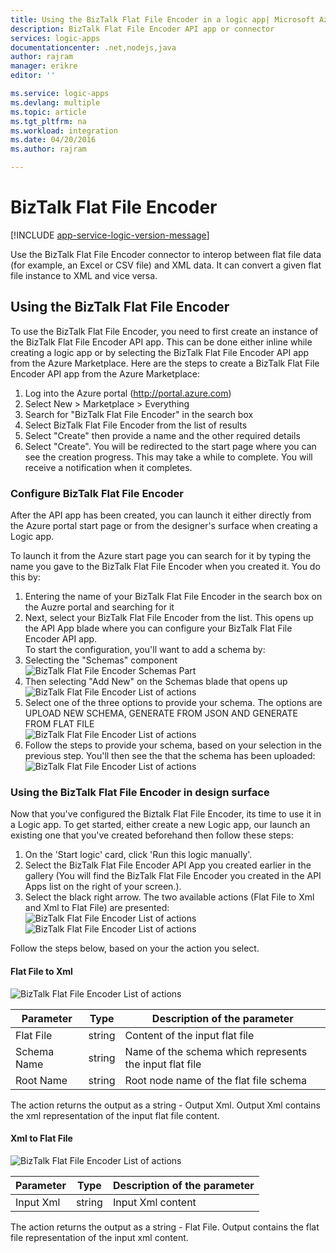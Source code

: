 ```yaml
---
title: Using the BizTalk Flat File Encoder in a logic app| Microsoft Azure
description: BizTalk Flat File Encoder API app or connector
services: logic-apps
documentationcenter: .net,nodejs,java
author: rajram
manager: erikre
editor: ''

ms.service: logic-apps
ms.devlang: multiple
ms.topic: article
ms.tgt_pltfrm: na
ms.workload: integration
ms.date: 04/20/2016
ms.author: rajram

---
```

# BizTalk Flat File Encoder
[!INCLUDE [app-service-logic-version-message](../../includes/app-service-logic-version-message.md)]

Use the BizTalk Flat File Encoder connector to interop between flat file data (for example, an Excel or CSV file) and XML data. It can convert a given flat file instance to XML and vice versa.

## Using the BizTalk Flat File Encoder
To use the BizTalk Flat File Encoder, you need to first create an instance of the BizTalk Flat File Encoder API app. This can be done either inline while creating a logic app or by selecting the BizTalk Flat File Encoder API app from the Azure Marketplace. Here are the steps to create a BizTalk Flat File Encoder API app from the Azure Marketplace:  

1. Log into the Azure portal (http://portal.azure.com)  
2. Select New > Marketplace > Everything  
3. Search for "BizTalk Flat File Encoder" in the search box  
4. Select BizTalk Flat File Encoder from the list of results  
5. Select "Create" then provide a name and the other required details  
6. Select "Create". You will be redirected to the start page where you can see the creation progress. This may take a while to complete. You will receive a notification when it completes.  

### Configure BizTalk Flat File Encoder
After the API app has been created, you can launch it either directly from the Azure portal start page or from the designer's surface when creating a Logic app. 

To launch it from the Azure start page you can search for it by typing the name you gave to the BizTalk Flat File Encoder when you created it. You do this by:  

1. Entering the name of your BizTalk Flat File Encoder in the search box on the Auzre portal and searching for it  
2. Next, select your BizTalk Flat File Encoder from the list. This opens up the API App blade where you can configure your BizTalk Flat File Encoder API app.  
   To start the configuration, you'll want to add a schema by:  
3. Selecting the "Schemas" component  
   ![BizTalk Flat File Encoder Schemas Part][2]  
4. Then selecting "Add New" on the Schemas blade that opens up  
   ![BizTalk Flat File Encoder List of actions][7]  
5. Select one of the three options to provide your schema. The options are UPLOAD NEW SCHEMA, GENERATE FROM JSON AND GENERATE FROM FLAT FILE  
   ![BizTalk Flat File Encoder List of actions][8]  
6. Follow the steps to provide your schema, based on your selection in the previous step. You'll then see the that the schema has been uploaded:  
   ![BizTalk Flat File Encoder List of actions][9]

### Using the BizTalk Flat File Encoder in design surface
Now that you've configured the Biztalk Flat File Encoder, its time to use it in a Logic app. To get started, either create a new Logic app, our launch an existing one that you've created beforehand then follow these steps:  

1. On the 'Start logic' card, click 'Run this logic manually'.  
2. Select the BizTalk Flat File Encoder API App you created earlier in the gallery (You will find the BizTalk Flat File Encoder you created in the API Apps list on the right of your screen.).  
3. Select the black right arrow. The two available actions (Flat File to Xml and Xml to Flat File) are presented:  
   ![BizTalk Flat File Encoder List of actions][1] ![BizTalk Flat File Encoder List of actions][4]

Follow the steps below, based on your the action you select.

#### Flat File to Xml
![BizTalk Flat File Encoder List of actions][5]

| Parameter | Type | Description of the parameter |
| --- | --- | --- |
| Flat File |string |Content of the input flat file |
| Schema Name |string |Name of the schema which represents the input flat file |
| Root Name |string |Root node name of the flat file schema |

The action returns the output as a string - Output Xml. Output Xml contains the xml representation of the input flat file content.

#### Xml to Flat File
![BizTalk Flat File Encoder List of actions][6]

| Parameter | Type | Description of the parameter |
| --- | --- | --- |
| Input Xml |string |Input Xml content |

The action returns the output as a string - Flat File. Output contains the flat file representation of the input xml content.

<!-- References -->
[1]: ./media/app-service-logic-flatfile-encoder/FlatFileEncoder.ClickToConfigure.PNG
[2]: ./media/app-service-logic-flatfile-encoder/FlatFileEncoder.SchemasPart.PNG
[3]: ./media/app-service-logic-flatfile-encoder/FlatFileEncoder.SchemaUpload.PNG
[4]: ./media/app-service-logic-flatfile-encoder/FlatFileEncoder.ListOfActions.PNG
[5]: ./media/app-service-logic-flatfile-encoder/FlatFileEncoder.FlatFileToXml.PNG
[6]: ./media/app-service-logic-flatfile-encoder/FlatFileEncoder.XmlToFlatFile.PNG
[7]: ./media/app-service-logic-flatfile-encoder/flatfileencoder.addschema.PNG 
[8]: ./media/app-service-logic-flatfile-encoder/flatfileencoder.selectschemauploadoption.PNG
[9]: ./media/app-service-logic-flatfile-encoder/flatfileencoder.shemauploaded.PNG



